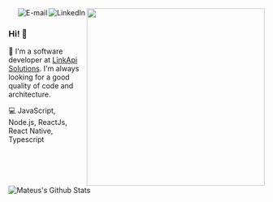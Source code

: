<img align="right" src="https://user-images.githubusercontent.com/30202634/89540902-0da24b80-d7d4-11ea-9614-ccf4bf42dfc6.png" width="350"/>

<a href="https://www.linkedin.com/in/mateus4k">
<img align="right" alt="LinkedIn" src="https://img.shields.io/badge/-%3CLinkedin%20/%3E-blue"/>
</a>

<a href="https://mateus4k.netlify.app/">
<img align="right" alt="E-mail" src="https://img.shields.io/badge/-%3CBlog%20/%3E-brightgreen"/>
</a>

<br/>

### Hi! 👋

🚀 I'm a software developer at [LinkApi Solutions](https://linkapi.solutions/). I'm always looking for a good quality of code and architecture.

💻 JavaScript, Node.js, ReactJs, React Native, Typescript

<img align="center" alt="Mateus's Github Stats" src="https://github-readme-stats.codestackr.vercel.app/api?username=mateus4k&show_icons=true&hide_border=true" />
